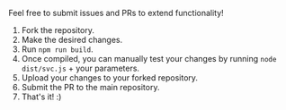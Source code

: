Feel free to submit issues and PRs to extend functionality!

1. Fork the repository.
2. Make the desired changes.
3. Run `npm run build`.
4. Once compiled, you can manually test your changes by running `node dist/svc.js` + your parameters.
5. Upload your changes to your forked repository.
6. Submit the PR to the main repository.
7. That's it! :)
